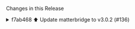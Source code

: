 Changes in this Release

<details><summary>f7ab468 ⬆️ Update matterbridge to v3.0.2 (#136)</summary>
⬆️ Update matterbridge to v3.0.2 (#136)

This PR contains the following updates:

| Package | Change | Age | Adoption | Passing | Confidence |
|---|---|---|---|---|---|
|
[matterbridge](https://redirect.github.com/Luligu/matterbridge/blob/main/README.md)
([source](https://redirect.github.com/Luligu/matterbridge)) | `3.0.1` ->
`3.0.2` |
[![age](https://developer.mend.io/api/mc/badges/age/npm/matterbridge/3.0.2?slim=true)](https://docs.renovatebot.com/merge-confidence/)
|
[![adoption](https://developer.mend.io/api/mc/badges/adoption/npm/matterbridge/3.0.2?slim=true)](https://docs.renovatebot.com/merge-confidence/)
|
[![passing](https://developer.mend.io/api/mc/badges/compatibility/npm/matterbridge/3.0.1/3.0.2?slim=true)](https://docs.renovatebot.com/merge-confidence/)
|
[![confidence](https://developer.mend.io/api/mc/badges/confidence/npm/matterbridge/3.0.1/3.0.2?slim=true)](https://docs.renovatebot.com/merge-confidence/)
|

---

### Release Notes

<details>
<summary>Luligu/matterbridge (matterbridge)</summary>

###
[`v3.0.2`](https://redirect.github.com/Luligu/matterbridge/blob/HEAD/CHANGELOG.md#302---2025-05-14)

[Compare
Source](https://redirect.github.com/Luligu/matterbridge/compare/de9aacf96ef94c47d3f5837f302444fb4addc2c4...3.0.2)

##### Added

- \[virtual] Added virtual devices Restart Matterbridge and Update
Matterbridge and full Jest tests.
- \[virtual] Added virtual devices Reboot Matterbridge for Shelly board
and full Jest tests.
-   \[shelly] Refactor shelly api and added full Jest test.

##### Changed

-   \[package]: Updated dependencies.
-   \[utils]: Refactor utils functions.
-   \[utils]: Updated Jest tests on utils functions.
- \[devices]: Added RoboticVacuumCleaner class to create the Robotic
Vacuum Cleaner device type in one line of code.

##### Fixed

-   \[frontend]: Fixed refresh of start/stop sharing.

<a href="https://www.buymeacoffee.com/luligugithub">
  <img src="bmc-button.svg" alt="Buy me a coffee" width="80">
</a>

###
[`v3.0.2-dev-20250514-de9aacf`](https://redirect.github.com/Luligu/matterbridge/compare/827b4f2330bbd041a07ac89257be4075d052b768...de9aacf96ef94c47d3f5837f302444fb4addc2c4)

[Compare
Source](https://redirect.github.com/Luligu/matterbridge/compare/827b4f2330bbd041a07ac89257be4075d052b768...de9aacf96ef94c47d3f5837f302444fb4addc2c4)

###
[`v3.0.2-dev-20250514-827b4f2`](https://redirect.github.com/Luligu/matterbridge/compare/175db7e7e43cae74132e1b595b524c6fa179d8d0...827b4f2330bbd041a07ac89257be4075d052b768)

[Compare
Source](https://redirect.github.com/Luligu/matterbridge/compare/175db7e7e43cae74132e1b595b524c6fa179d8d0...827b4f2330bbd041a07ac89257be4075d052b768)

###
[`v3.0.2-dev-20250514-175db7e`](https://redirect.github.com/Luligu/matterbridge/compare/54ddac7e05a721fe78fdd907b7d663c652248777...175db7e7e43cae74132e1b595b524c6fa179d8d0)

[Compare
Source](https://redirect.github.com/Luligu/matterbridge/compare/54ddac7e05a721fe78fdd907b7d663c652248777...175db7e7e43cae74132e1b595b524c6fa179d8d0)

###
[`v3.0.2-dev-20250514-54ddac7`](https://redirect.github.com/Luligu/matterbridge/compare/6ffb9704ea349b155011a0ccffd81f08ed4c3d1a...54ddac7e05a721fe78fdd907b7d663c652248777)

[Compare
Source](https://redirect.github.com/Luligu/matterbridge/compare/6ffb9704ea349b155011a0ccffd81f08ed4c3d1a...54ddac7e05a721fe78fdd907b7d663c652248777)

###
[`v3.0.2-dev-20250514-6ffb970`](https://redirect.github.com/Luligu/matterbridge/compare/0b26f0a0a9d24131884315606b5d11b073ce8406...6ffb9704ea349b155011a0ccffd81f08ed4c3d1a)

[Compare
Source](https://redirect.github.com/Luligu/matterbridge/compare/0b26f0a0a9d24131884315606b5d11b073ce8406...6ffb9704ea349b155011a0ccffd81f08ed4c3d1a)

###
[`v3.0.2-dev-20250514-0b26f0a`](https://redirect.github.com/Luligu/matterbridge/compare/ae61aa74c0dee1ffd75f4134b06fba3695567b2a...0b26f0a0a9d24131884315606b5d11b073ce8406)

[Compare
Source](https://redirect.github.com/Luligu/matterbridge/compare/ae61aa74c0dee1ffd75f4134b06fba3695567b2a...0b26f0a0a9d24131884315606b5d11b073ce8406)

###
[`v3.0.2-dev-20250513-ae61aa7`](https://redirect.github.com/Luligu/matterbridge/compare/ae61aa74c0dee1ffd75f4134b06fba3695567b2a...ae61aa74c0dee1ffd75f4134b06fba3695567b2a)

[Compare
Source](https://redirect.github.com/Luligu/matterbridge/compare/ae61aa74c0dee1ffd75f4134b06fba3695567b2a...ae61aa74c0dee1ffd75f4134b06fba3695567b2a)

###
[`v3.0.2-dev-20250512-ae61aa7`](https://redirect.github.com/Luligu/matterbridge/compare/ae61aa74c0dee1ffd75f4134b06fba3695567b2a...ae61aa74c0dee1ffd75f4134b06fba3695567b2a)

[Compare
Source](https://redirect.github.com/Luligu/matterbridge/compare/ae61aa74c0dee1ffd75f4134b06fba3695567b2a...ae61aa74c0dee1ffd75f4134b06fba3695567b2a)

###
[`v3.0.2-dev-20250511-ae61aa7`](https://redirect.github.com/Luligu/matterbridge/compare/ae61aa74c0dee1ffd75f4134b06fba3695567b2a...ae61aa74c0dee1ffd75f4134b06fba3695567b2a)

[Compare
Source](https://redirect.github.com/Luligu/matterbridge/compare/ae61aa74c0dee1ffd75f4134b06fba3695567b2a...ae61aa74c0dee1ffd75f4134b06fba3695567b2a)

###
[`v3.0.2-dev-20250510-ae61aa7`](https://redirect.github.com/Luligu/matterbridge/compare/ae61aa74c0dee1ffd75f4134b06fba3695567b2a...ae61aa74c0dee1ffd75f4134b06fba3695567b2a)

[Compare
Source](https://redirect.github.com/Luligu/matterbridge/compare/ae61aa74c0dee1ffd75f4134b06fba3695567b2a...ae61aa74c0dee1ffd75f4134b06fba3695567b2a)

###
[`v3.0.2-dev-20250509-ae61aa7`](https://redirect.github.com/Luligu/matterbridge/compare/7214e1761dc1bbbb930ff5d5fd4b38439dda6e36...ae61aa74c0dee1ffd75f4134b06fba3695567b2a)

[Compare
Source](https://redirect.github.com/Luligu/matterbridge/compare/7214e1761dc1bbbb930ff5d5fd4b38439dda6e36...ae61aa74c0dee1ffd75f4134b06fba3695567b2a)

###
[`v3.0.2-dev-20250508-7214e17`](https://redirect.github.com/Luligu/matterbridge/compare/3.0.1...7214e1761dc1bbbb930ff5d5fd4b38439dda6e36)

[Compare
Source](https://redirect.github.com/Luligu/matterbridge/compare/3.0.1...7214e1761dc1bbbb930ff5d5fd4b38439dda6e36)

</details>

---

### Configuration

📅 **Schedule**: Branch creation - At any time (no schedule defined),
Automerge - At any time (no schedule defined).

🚦 **Automerge**: Enabled.

♻ **Rebasing**: Whenever PR is behind base branch, or you tick the
rebase/retry checkbox.

🔕 **Ignore**: Close this PR and you won't be reminded about this update
again.

---

- [ ] <!-- rebase-check -->If you want to rebase/retry this PR, check
this box

---

This PR was generated by [Mend Renovate](https://mend.io/renovate/).
View the [repository job
log](https://developer.mend.io/github/L2jLiga/ha-addons).

<!--renovate-debug:eyJjcmVhdGVkSW5WZXIiOiI0MC4xMS45IiwidXBkYXRlZEluVmVyIjoiNDAuMTEuOSIsInRhcmdldEJyYW5jaCI6Im1hc3RlciIsImxhYmVscyI6WyJkZXBlbmRlbmNpZXMiLCJuby1zdGFsZSJdfQ==-->

Co-authored-by: renovate[bot] <29139614+renovate[bot]@users.noreply.github.com></details>